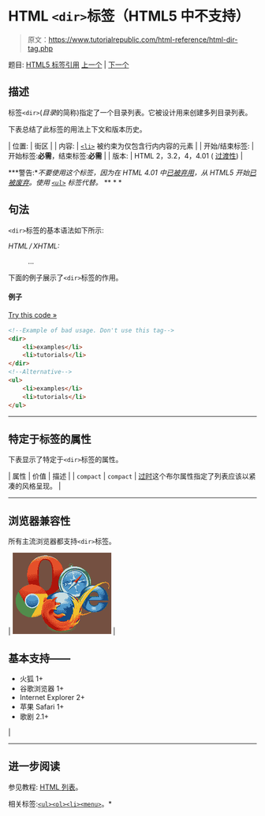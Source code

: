 # HTML `<dir>`标签（HTML5 中不支持）

> 原文：<https://www.tutorialrepublic.com/html-reference/html-dir-tag.php>

题目: [HTML5 标签引用](html5-tags.php) [上一个](html5-dialog-tag.php) | [下一个](html-div-tag.php)

## 描述

标签`<dir>`(*目录*的简称)指定了一个目录列表。它被设计用来创建多列目录列表。

下表总结了此标签的用法上下文和版本历史。

| 位置: | 街区 |
| 内容: | [`<li>`](html-li-tag.php) 被约束为仅包含行内内容的元素 |
| 开始/结束标签: | 开始标签:**必需**，结束标签:**必需** |
| 版本: | HTML 2，3.2，4，4.01 ( [过渡性](../html-tutorial/html-doctypes.php#html-transitional-doctype)) |

 ***警告:**不要使用这个标签，因为在 HTML 4.01 中[已被弃用](../definitions.php#deprecated)，从 HTML5 开始[已被废弃](../definitions.php#obsolete)。使用 [`<ul>`](html-ul-tag.php) 标签代替。*  ** * *

## 句法

`<dir>`标签的基本语法如下所示:

*HTML / XHTML:* <dir> ... </dir>

下面的例子展示了`<dir>`标签的作用。

#### 例子

[Try this code »](../codelab.php?topic=html&file=dir-tag "Try this code using online Editor")

```html
<!--Example of bad usage. Don't use this tag-->
<dir>
    <li>examples</li>
    <li>tutorials</li>
</dir>
<!--Alternative-->
<ul>
    <li>examples</li>
    <li>tutorials</li>
</ul>
```

* * *

## 特定于标签的属性

下表显示了特定于`<dir>`标签的属性。

| 属性 | 价值 | 描述 |
| `compact` | `compact` | [过时](../definitions.php#obsolete "Not supported in HTML5")这个布尔属性指定了列表应该以紧凑的风格呈现。 |

* * *

## 浏览器兼容性

所有主流浏览器都支持`<dir>`标签。

| ![Browsers Icon](img/e9331123c77668c1832e541c2fca1002.png) | 

## 基本支持——

*   火狐 1+
*   谷歌浏览器 1+
*   Internet Explorer 2+
*   苹果 Safari 1+
*   歌剧 2.1+

 |

* * *

## 进一步阅读

参见教程: [HTML 列表](../html-tutorial/html-lists.php)。

相关标签:[`<ul>`](html-ul-tag.php)[`<ol>`](html-ol-tag.php)[`<li>`](html-li-tag.php)[`<menu>`](html-menu-tag.php)。*